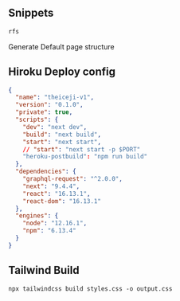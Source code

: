 ## Snippets

```bash
rfs
```
Generate Default page structure

## Hiroku Deploy config

```json
{
  "name": "theiceji-v1",
  "version": "0.1.0",
  "private": true,
  "scripts": {
    "dev": "next dev",
    "build": "next build",
    "start": "next start",
    // "start": "next start -p $PORT"
    "heroku-postbuild": "npm run build"
  },
  "dependencies": {
    "graphql-request": "^2.0.0",
    "next": "9.4.4",
    "react": "16.13.1",
    "react-dom": "16.13.1"
  },
  "engines": {
    "node": "12.16.1",
    "npm": "6.13.4"
  }
}
```

## Tailwind Build

```
npx tailwindcss build styles.css -o output.css
```
